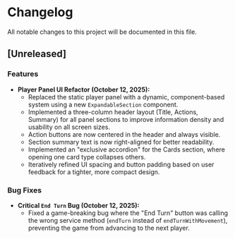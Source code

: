 # Changelog

All notable changes to this project will be documented in this file.

## [Unreleased]

### Features
- **Player Panel UI Refactor (October 12, 2025):**
  - Replaced the static player panel with a dynamic, component-based system using a new `ExpandableSection` component.
  - Implemented a three-column header layout (Title, Actions, Summary) for all panel sections to improve information density and usability on all screen sizes.
  - Action buttons are now centered in the header and always visible.
  - Section summary text is now right-aligned for better readability.
  - Implemented an "exclusive accordion" for the Cards section, where opening one card type collapses others.
  - Iteratively refined UI spacing and button padding based on user feedback for a tighter, more compact design.

### Bug Fixes
- **Critical `End Turn` Bug (October 12, 2025):**
  - Fixed a game-breaking bug where the "End Turn" button was calling the wrong service method (`endTurn` instead of `endTurnWithMovement`), preventing the game from advancing to the next player.
